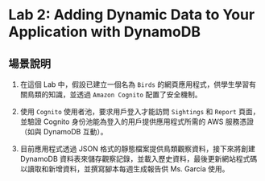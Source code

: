 # Lab 2: Adding Dynamic Data to Your Application with DynamoDB

## 場景說明

1. 在這個 Lab 中，假設已建立一個名為 `Birds` 的網頁應用程式，供學生學習有關鳥類的知識，並透過 `Amazon Cognito` 配置了安全機制。

2. 使用 `Cognito` 使用者池，要求用戶登入才能訪問 `Sightings` 和 `Report` 頁面，並驗證 Cognito 身份池能為登入的用戶提供應用程式所需的 AWS 服務憑證（如與 DynamoDB 互動）。

3. 目前應用程式透過 JSON 格式的靜態檔案提供鳥類觀察資料，接下來將創建 DynamoDB 資料表來儲存觀察記錄，並載入歷史資料，最後更新網站程式碼以讀取和新增資料，並撰寫腳本每週生成報告供 Ms. García 使用。
